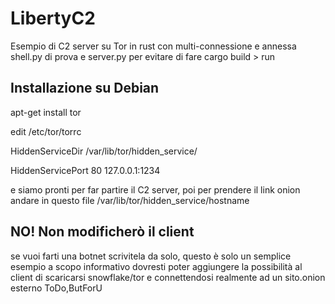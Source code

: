 # LibertyC2
Esempio di C2 server su Tor in rust con multi-connessione e annessa shell.py di prova e server.py per evitare di fare cargo build > run

## Installazione su Debian
apt-get install tor

edit /etc/tor/torrc

HiddenServiceDir /var/lib/tor/hidden_service/

HiddenServicePort 80 127.0.0.1:1234

e siamo pronti per far partire il C2 server, poi per prendere il link onion andare in questo file /var/lib/tor/hidden_service/hostname



## NO! Non modificherò il client
se vuoi farti una botnet scrivitela da solo, questo è solo un semplice esempio a scopo informativo dovresti poter aggiungere la possibilità al client di scaricarsi snowflake/tor e connettendosi realmente ad un sito.onion esterno
ToDo,ButForU

